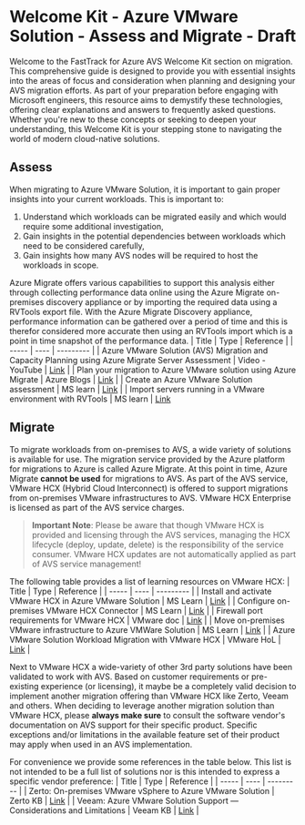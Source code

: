 # Welcome Kit - Azure VMware Solution - Assess and Migrate - Draft

Welcome to the FastTrack for Azure AVS Welcome Kit section on migration. This comprehensive guide is designed to provide you with essential insights into the areas of focus and consideration when planning and designing your AVS migration efforts. As part of your preparation before engaging with Microsoft engineers, this resource aims to demystify these technologies, offering clear explanations and answers to frequently asked questions. Whether you're new to these concepts or seeking to deepen your understanding, this Welcome Kit is your stepping stone to navigating the world of modern cloud-native solutions.

## Assess

When migrating to Azure VMware Solution, it is important to gain proper insights into your current workloads. This is important to:

1. Understand which workloads can be migrated easily and which would require some additional investigation,
2. Gain insights in the potential dependencies between workloads which need to be considered carefully,
3. Gain insights how many AVS nodes will be required to host the workloads in scope.

Azure Migrate offers various capabilities to support this analysis either through collecting performance data online using the Azure Migrate on-premises discovery appliance or by importing the required data using a RVTools export file. With the Azure Migrate Discovery appliance, performance information can be gathered over a period of time and this is therefor considered more accurate then using an RVTools import which is a point in time snapshot of the performance data.
| Title | Type | Reference |
| ----- | ---- | --------- |
| Azure VMware Solution (AVS) Migration and Capacity Planning using Azure Migrate Server Assessment | Video - YouTube | [Link](https://www.youtube.com/watch?v=NoNG-hkksrA&t=692s&pp=ygUcYXp1cmUgbWlncmF0ZSBhc3Nlc3NtZW50IGF2cw%3D%3D) |
| Plan your migration to Azure VMware solution using Azure Migrate | Azure Blogs | [Link](https://azure.microsoft.com/en-us/blog/plan-your-migration-to-azure-vmware-solution-using-azure-migrate/) |
| Create an Azure VMware Solution assessment | MS learn | [Link](https://learn.microsoft.com/en-us/azure/migrate/how-to-create-azure-vmware-solution-assessment?context=/azure/azure-vmware/context/context) |
| Import servers running in a VMware environment with RVTools | MS learn | [Link](https://learn.microsoft.com/en-us/azure/migrate/tutorial-import-vmware-using-rvtools-xlsx)

## Migrate

To migrate workloads from on-premises to AVS, a wide variety of solutions is available for use. The migration service provided by the Azure platform for migrations to Azure is called Azure Migrate. At this point in time, Azure Migrate **cannot be used** for migrations to AVS. As part of the AVS service, VMware HCX (Hybrid Cloud Interconnect) is offered to support migrations from on-premises VMware infrastructures to AVS. VMware HCX Enterprise is licensed as part of the AVS service charges.

> **Important Note**: Please be aware that though VMware HCX is provided and licensing through the AVS services, managing the HCX lifecycle (deploy, update, delete) is the responsibility of the service consumer. VMware HCX updates are not automatically applied as part of AVS service management!

The following table provides a list of learning resources on VMware HCX:
| Title | Type | Reference |
| ----- | ---- | --------- |
| Install and activate VMware HCX in Azure VMware Solution | MS Learn | [Link](https://learn.microsoft.com/en-us/azure/azure-vmware/install-vmware-hcx) |
| Configure on-premises VMware HCX Connector | MS Learn | [Link](https://learn.microsoft.com/en-us/azure/azure-vmware/configure-vmware-hcx) |
| Firewall port requirements for VMware HCX | VMware doc | [Link](https://ports.esp.vmware.com/home/VMware-HCX) |
| Move on-premises VMware infrastructure to Azure VMWare Solution | MS Learn | [Link](https://learn.microsoft.com/en-us/azure/cloud-adoption-framework/migrate/azure-best-practices/contoso-migration-vmware-to-azure) |
| Azure VMware Solution Workload Migration with VMware HCX | VMware HoL | [Link](https://labs.hol.vmware.com/HOL/catalogs/lab/10895) |

Next to VMware HCX a wide-variety of other 3rd party solutions have been validated to work with AVS. Based on customer requirements or pre-existing experience (or licensing), it maybe be a completely valid decision to implement another migration offering than VMware HCX like Zerto, Veeam and others. When deciding to leverage another migration solution than VMware HCX, please **always make sure** to consult the software vendor's documentation on AVS support for their specific product. Specific exceptions and/or limitations in the available feature set of their product may apply when used in an AVS implementation.

For convenience we provide some references in the table below. This list is not intended to be a full list of solutions nor is this intended to express a specific vendor preference:
| Title | Type | Reference |
| ----- | ---- | --------- |
| Zerto: On-premises VMware vSphere to Azure VMware Solution | Zerto KB | [Link](https://help.zerto.com/bundle/Install.AVS.HTML/page/Zerto_AVS_Architecture.htm) |
| Veeam: Azure VMware Solution Support — Considerations and Limitations | Veeam KB | [Link](https://www.veeam.com/kb4012) |
